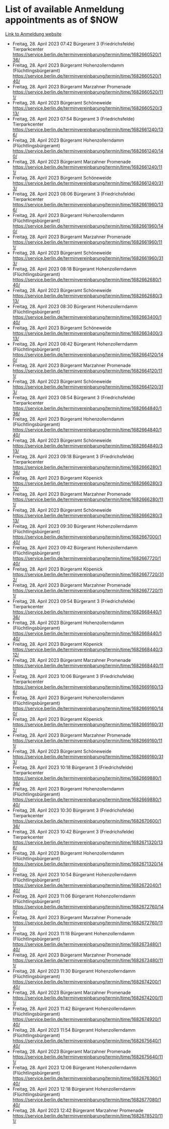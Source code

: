 # List of available Anmeldung appointments as of $NOW
[Link to Anmeldung website](https://service.berlin.de/terminvereinbarung/termin/tag.php?termin=1&anliegen[]=120686&dienstleisterlist=122210,122217,327316,122219,327312,122227,327314,122231,327346,122243,327348,122254,122252,329742,122260,329745,122262,329748,122271,327278,122273,327274,122277,327276,330436,122280,327294,122282,327290,122284,327292,122291,327270,122285,327266,122286,327264,122296,327268,150230,329760,122297,327286,122294,327284,122312,329763,122314,329775,122304,327330,122311,327334,122309,327332,317869,122281,327352,122279,329772,122283,122276,327324,122274,327326,122267,329766,122246,327318,122251,327320,122257,327322,122208,327298,122226,327300&herkunft=http%3A%2F%2Fservice.berlin.de%2Fdienstleistung%2F120686%2F)
- Freitag, 28. April 2023 07:42 Bürgeramt 3 (Friedrichsfelde) Tierparkcenter https://service.berlin.de/terminvereinbarung/termin/time/1682660520/136/
- Freitag, 28. April 2023  Bürgeramt Hohenzollerndamm (Flüchtlingsbürgeramt) https://service.berlin.de/terminvereinbarung/termin/time/1682660520/140/
- Freitag, 28. April 2023  Bürgeramt Marzahner Promenade https://service.berlin.de/terminvereinbarung/termin/time/1682660520/111/
- Freitag, 28. April 2023  Bürgeramt Schöneweide https://service.berlin.de/terminvereinbarung/termin/time/1682660520/313/
- Freitag, 28. April 2023 07:54 Bürgeramt 3 (Friedrichsfelde) Tierparkcenter https://service.berlin.de/terminvereinbarung/termin/time/1682661240/136/
- Freitag, 28. April 2023  Bürgeramt Hohenzollerndamm (Flüchtlingsbürgeramt) https://service.berlin.de/terminvereinbarung/termin/time/1682661240/140/
- Freitag, 28. April 2023  Bürgeramt Marzahner Promenade https://service.berlin.de/terminvereinbarung/termin/time/1682661240/111/
- Freitag, 28. April 2023  Bürgeramt Schöneweide https://service.berlin.de/terminvereinbarung/termin/time/1682661240/313/
- Freitag, 28. April 2023 08:06 Bürgeramt 3 (Friedrichsfelde) Tierparkcenter https://service.berlin.de/terminvereinbarung/termin/time/1682661960/136/
- Freitag, 28. April 2023  Bürgeramt Hohenzollerndamm (Flüchtlingsbürgeramt) https://service.berlin.de/terminvereinbarung/termin/time/1682661960/140/
- Freitag, 28. April 2023  Bürgeramt Marzahner Promenade https://service.berlin.de/terminvereinbarung/termin/time/1682661960/111/
- Freitag, 28. April 2023  Bürgeramt Schöneweide https://service.berlin.de/terminvereinbarung/termin/time/1682661960/313/
- Freitag, 28. April 2023 08:18 Bürgeramt Hohenzollerndamm (Flüchtlingsbürgeramt) https://service.berlin.de/terminvereinbarung/termin/time/1682662680/140/
- Freitag, 28. April 2023  Bürgeramt Schöneweide https://service.berlin.de/terminvereinbarung/termin/time/1682662680/313/
- Freitag, 28. April 2023 08:30 Bürgeramt Hohenzollerndamm (Flüchtlingsbürgeramt) https://service.berlin.de/terminvereinbarung/termin/time/1682663400/140/
- Freitag, 28. April 2023  Bürgeramt Schöneweide https://service.berlin.de/terminvereinbarung/termin/time/1682663400/313/
- Freitag, 28. April 2023 08:42 Bürgeramt Hohenzollerndamm (Flüchtlingsbürgeramt) https://service.berlin.de/terminvereinbarung/termin/time/1682664120/140/
- Freitag, 28. April 2023  Bürgeramt Marzahner Promenade https://service.berlin.de/terminvereinbarung/termin/time/1682664120/111/
- Freitag, 28. April 2023  Bürgeramt Schöneweide https://service.berlin.de/terminvereinbarung/termin/time/1682664120/313/
- Freitag, 28. April 2023 08:54 Bürgeramt 3 (Friedrichsfelde) Tierparkcenter https://service.berlin.de/terminvereinbarung/termin/time/1682664840/136/
- Freitag, 28. April 2023  Bürgeramt Hohenzollerndamm (Flüchtlingsbürgeramt) https://service.berlin.de/terminvereinbarung/termin/time/1682664840/140/
- Freitag, 28. April 2023  Bürgeramt Schöneweide https://service.berlin.de/terminvereinbarung/termin/time/1682664840/313/
- Freitag, 28. April 2023 09:18 Bürgeramt 3 (Friedrichsfelde) Tierparkcenter https://service.berlin.de/terminvereinbarung/termin/time/1682666280/136/
- Freitag, 28. April 2023  Bürgeramt Köpenick https://service.berlin.de/terminvereinbarung/termin/time/1682666280/312/
- Freitag, 28. April 2023  Bürgeramt Marzahner Promenade https://service.berlin.de/terminvereinbarung/termin/time/1682666280/111/
- Freitag, 28. April 2023  Bürgeramt Schöneweide https://service.berlin.de/terminvereinbarung/termin/time/1682666280/313/
- Freitag, 28. April 2023 09:30 Bürgeramt Hohenzollerndamm (Flüchtlingsbürgeramt) https://service.berlin.de/terminvereinbarung/termin/time/1682667000/140/
- Freitag, 28. April 2023 09:42 Bürgeramt Hohenzollerndamm (Flüchtlingsbürgeramt) https://service.berlin.de/terminvereinbarung/termin/time/1682667720/140/
- Freitag, 28. April 2023  Bürgeramt Köpenick https://service.berlin.de/terminvereinbarung/termin/time/1682667720/312/
- Freitag, 28. April 2023  Bürgeramt Marzahner Promenade https://service.berlin.de/terminvereinbarung/termin/time/1682667720/111/
- Freitag, 28. April 2023 09:54 Bürgeramt 3 (Friedrichsfelde) Tierparkcenter https://service.berlin.de/terminvereinbarung/termin/time/1682668440/136/
- Freitag, 28. April 2023  Bürgeramt Hohenzollerndamm (Flüchtlingsbürgeramt) https://service.berlin.de/terminvereinbarung/termin/time/1682668440/140/
- Freitag, 28. April 2023  Bürgeramt Köpenick https://service.berlin.de/terminvereinbarung/termin/time/1682668440/312/
- Freitag, 28. April 2023  Bürgeramt Marzahner Promenade https://service.berlin.de/terminvereinbarung/termin/time/1682668440/111/
- Freitag, 28. April 2023 10:06 Bürgeramt 3 (Friedrichsfelde) Tierparkcenter https://service.berlin.de/terminvereinbarung/termin/time/1682669160/136/
- Freitag, 28. April 2023  Bürgeramt Hohenzollerndamm (Flüchtlingsbürgeramt) https://service.berlin.de/terminvereinbarung/termin/time/1682669160/140/
- Freitag, 28. April 2023  Bürgeramt Köpenick https://service.berlin.de/terminvereinbarung/termin/time/1682669160/312/
- Freitag, 28. April 2023  Bürgeramt Marzahner Promenade https://service.berlin.de/terminvereinbarung/termin/time/1682669160/111/
- Freitag, 28. April 2023  Bürgeramt Schöneweide https://service.berlin.de/terminvereinbarung/termin/time/1682669160/313/
- Freitag, 28. April 2023 10:18 Bürgeramt 3 (Friedrichsfelde) Tierparkcenter https://service.berlin.de/terminvereinbarung/termin/time/1682669880/136/
- Freitag, 28. April 2023  Bürgeramt Hohenzollerndamm (Flüchtlingsbürgeramt) https://service.berlin.de/terminvereinbarung/termin/time/1682669880/140/
- Freitag, 28. April 2023 10:30 Bürgeramt 3 (Friedrichsfelde) Tierparkcenter https://service.berlin.de/terminvereinbarung/termin/time/1682670600/136/
- Freitag, 28. April 2023 10:42 Bürgeramt 3 (Friedrichsfelde) Tierparkcenter https://service.berlin.de/terminvereinbarung/termin/time/1682671320/136/
- Freitag, 28. April 2023  Bürgeramt Hohenzollerndamm (Flüchtlingsbürgeramt) https://service.berlin.de/terminvereinbarung/termin/time/1682671320/140/
- Freitag, 28. April 2023 10:54 Bürgeramt Hohenzollerndamm (Flüchtlingsbürgeramt) https://service.berlin.de/terminvereinbarung/termin/time/1682672040/140/
- Freitag, 28. April 2023 11:06 Bürgeramt Hohenzollerndamm (Flüchtlingsbürgeramt) https://service.berlin.de/terminvereinbarung/termin/time/1682672760/140/
- Freitag, 28. April 2023  Bürgeramt Marzahner Promenade https://service.berlin.de/terminvereinbarung/termin/time/1682672760/111/
- Freitag, 28. April 2023 11:18 Bürgeramt Hohenzollerndamm (Flüchtlingsbürgeramt) https://service.berlin.de/terminvereinbarung/termin/time/1682673480/140/
- Freitag, 28. April 2023  Bürgeramt Marzahner Promenade https://service.berlin.de/terminvereinbarung/termin/time/1682673480/111/
- Freitag, 28. April 2023 11:30 Bürgeramt Hohenzollerndamm (Flüchtlingsbürgeramt) https://service.berlin.de/terminvereinbarung/termin/time/1682674200/140/
- Freitag, 28. April 2023  Bürgeramt Marzahner Promenade https://service.berlin.de/terminvereinbarung/termin/time/1682674200/111/
- Freitag, 28. April 2023 11:42 Bürgeramt Hohenzollerndamm (Flüchtlingsbürgeramt) https://service.berlin.de/terminvereinbarung/termin/time/1682674920/140/
- Freitag, 28. April 2023 11:54 Bürgeramt Hohenzollerndamm (Flüchtlingsbürgeramt) https://service.berlin.de/terminvereinbarung/termin/time/1682675640/140/
- Freitag, 28. April 2023  Bürgeramt Marzahner Promenade https://service.berlin.de/terminvereinbarung/termin/time/1682675640/111/
- Freitag, 28. April 2023 12:06 Bürgeramt Hohenzollerndamm (Flüchtlingsbürgeramt) https://service.berlin.de/terminvereinbarung/termin/time/1682676360/140/
- Freitag, 28. April 2023 12:18 Bürgeramt Hohenzollerndamm (Flüchtlingsbürgeramt) https://service.berlin.de/terminvereinbarung/termin/time/1682677080/140/
- Freitag, 28. April 2023 12:42 Bürgeramt Marzahner Promenade https://service.berlin.de/terminvereinbarung/termin/time/1682678520/111/
